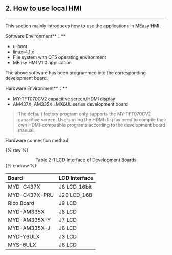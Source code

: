 ## 2. How to use local HMI

---

This section mainly introduces how to use the applications in MEasy HMI.

Software Environment**：**

* u-boot
* linux-4.1.x
* File system with QT5 operating environment
* MEasy HMI V1.0 application

The above software has been programmed into the corresponding development board.

Hardware Environment**：**

* MY-TFT070CV2 capacitive screen/HDMI display
* AM437X, AM335X i.MX6UL series development board

> The default factory program only supports the MY-TFT070CV2 capacitive screen. Users using the HDMI display need to compile their own HDMI-compatible programs according to the development board manual.

Hardware connection method:

{% raw %}
<div align="center" > Table 2-1 LCD Interface of Development Boards</div>
{% endraw %}  

| Board | LCD Interface |
| :--- | :--- |
| MYD-C437X | J8  LCD\_16bit |
| MYD-C437X-PRU | J20 LCD\_16B |
| Rico Board | J9  LCD |
| MYD-AM335X | J8 LCD |
| MYD-AM335X-Y | J7 LCD |
| MYD-AM335X-J | J8 LCD |
| MYD-Y6ULX | J3 LCD |
| MYS-6ULX | J8 LCD |



